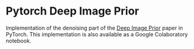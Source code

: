 # Pytorch Deep Image Prior

Implementation of the denoising part of the [Deep Image
Prior](https://arxiv.org/abs/1711.10925) paper in PyTorch. This
implementation is also available as a Google Colaboratory notebook.
